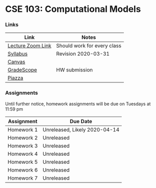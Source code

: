 # CSE 103: Computational Models

### Links

| Link | Notes |
|------|-------|
| [Lecture Zoom Link](https://ucsc.zoom.us/j/870411896) | Should work for every class|
| [Syllabus](files/syllabus.pdf)| Revision 2020-03-31 |
| [Canvas](https://canvas.ucsc.edu/courses/32038) |
| [GradeScope](https://www.gradescope.com/courses/105225) | HW submission|
| [Piazza](https://piazza.com/class/k84o7ugzfyn2l7) 

### Assignments
Until further notice, homework assignments will be due on Tuesdays at 11:59 pm

| Assignment | Due Date                     |
|------------|------------------------------|
| Homework 1 | Unreleased, Likely 2020-04-14
| Homework 2 | Unreleased
| Homework 3 | Unreleased
| Homework 4 | Unreleased
| Homework 5 | Unreleased
| Homework 6 | Unreleased
| Homework 7 | Unreleased

